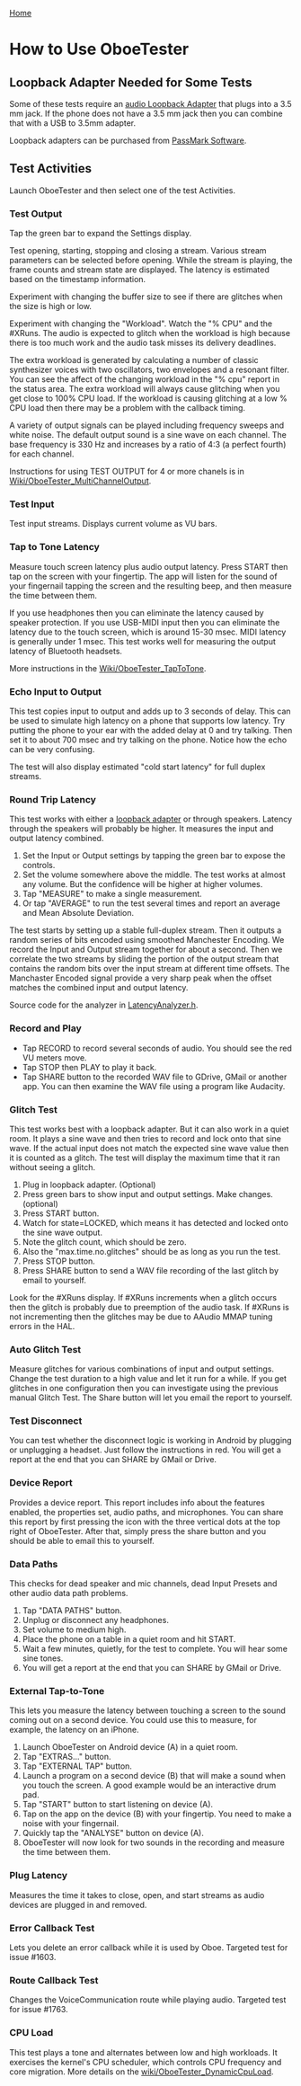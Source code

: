 [Home](README.md)

# How to Use OboeTester

## Loopback Adapter Needed for Some Tests

Some of these tests require an [audio Loopback Adapter](https://source.android.com/devices/audio/latency/loopback) that plugs into a 3.5 mm jack.
If the phone does not have a 3.5 mm jack then you can combine that with a USB to 3.5mm adapter.

Loopback adapters can be purchased from [PassMark Software](https://www.passmark.com/products/audio-loopback-plug/). 

## Test Activities

Launch OboeTester and then select one of the test Activities.

### Test Output

Tap the green bar to expand the Settings display.

Test opening, starting, stopping and closing a stream.
Various stream parameters can be selected before opening.
While the stream is playing, the frame counts and stream state are displayed.
The latency is estimated based on the timestamp information.

Experiment with changing the buffer size to see if there are glitches when the size is high or low.

Experiment with changing the "Workload".
Watch the "% CPU" and the #XRuns.
The audio is expected to glitch when the workload is high because there is too much work
and the audio task misses its delivery deadlines.

The extra workload is generated by calculating a number of classic synthesizer voices with two oscillators, two envelopes and a resonant filter.
You can see the affect of the changing workload in the "% cpu" report in the status area.
The extra workload will always cause glitching when you get close to 100% CPU load.
If the workload is causing glitching at a low % CPU load then there may be a problem with the callback timing.

A variety of output signals can be played including frequency sweeps and white noise.
The default output sound is a sine wave on each channel. The base frequency is 330 Hz
and increases by a ratio of 4:3 (a perfect fourth) for each channel.

Instructions for using TEST OUTPUT for 4 or more chanels is in
[Wiki/OboeTester_MultiChannelOutput](https://github.com/google/oboe/wiki/OboeTester_MultiChannelOutput).

### Test Input

Test input streams. Displays current volume as VU bars.

### Tap to Tone Latency

Measure touch screen latency plus audio output latency.
Press START then tap on the screen with your fingertip.
The app will listen for the sound of your fingernail tapping the screen
and the resulting beep, and then measure the time between them.

If you use headphones then you can eliminate the latency caused by speaker protection.
If you use USB-MIDI input then you can eliminate the latency due to the touch screen, which is around 15-30 msec.
MIDI latency is generally under 1 msec.
This test works well for measuring the output latency of Bluetooth headsets.

More instructions in the [Wiki/OboeTester_TapToTone](https://github.com/google/oboe/wiki/OboeTester_TapToTone).

### Echo Input to Output

This test copies input to output and adds up to 3 seconds of delay.
This can be used to simulate high latency on a phone that supports low latency.
Try putting the phone to your ear with the added delay at 0 and try talking.
Then set it to about 700 msec and try talking on the phone. Notice how the echo can be very confusing.

The test will also display estimated "cold start latency" for full duplex streams.

### Round Trip Latency

This test works with either a [loopback adapter](https://source.android.com/devices/audio/latency/loopback) or through speakers.
Latency through the speakers will probably be higher.
It measures the input and output latency combined.

1. Set the Input or Output settings by tapping the green bar to expose the controls.
2. Set the volume somewhere above the middle. The test works at almost any volume. But the confidence will be higher at higher volumes.
3. Tap "MEASURE" to make a single measurement.
4. Or tap "AVERAGE" to run the test several times and report an average and Mean Absolute Deviation.

The test starts by setting up a stable full-duplex stream.
Then it outputs a random series of bits encoded using smoothed Manchester Encoding.
We record the Input and Output stream together for about a second.
Then we correlate the two streams by sliding the portion of the output stream that contains the random bits over the input stream at different time offsets.
The Manchaster Encoded signal provide a very sharp peak when the offset matches the combined input and output latency.

Source code for the analyzer in [LatencyAnalyzer.h](https://github.com/google/oboe/blob/main/apps/OboeTester/app/src/main/cpp/analyzer/LatencyAnalyzer.h).

### Record and Play

* Tap RECORD to record several seconds of audio. You should see the red VU meters move.
* Tap STOP then PLAY to play it back.
* Tap SHARE button to the recorded WAV file to GDrive, GMail or another app.
You can then examine the WAV file using a program like Audacity.

### Glitch Test

This test works best with a loopback adapter. But it can also work in a quiet room.
It plays a sine wave and then tries to record and lock onto that sine wave.
If the actual input does not match the expected sine wave value then it is counted as a glitch.
The test will display the maximum time that it ran without seeing a glitch.

1. Plug in loopback adapter. (Optional)
2. Press green bars to show input and output settings. Make changes. (optional)
3. Press START button.
4. Watch for state=LOCKED, which means it has detected and locked onto the sine wave output.
5. Note the glitch count, which should be zero.
6. Also the "max.time.no.glitches" should be as long as you run the test.
7. Press STOP button.
8. Press SHARE button to send a WAV file recording of the last glitch by email to yourself.

Look for the #XRuns display.
If #XRuns increments when a glitch occurs then the glitch is probably due to preemption of the audio task.
If #XRuns is not incrementing then the glitches may be due to AAudio MMAP tuning errors in the HAL.

### Auto Glitch Test

Measure glitches for various combinations of input and output settings.
Change the test duration to a high value and let it run for a while.
If you get glitches in one configuration then you can investigate using the previous manual Glitch Test.
The Share button will let you email the report to yourself.

### Test Disconnect

You can test whether the disconnect logic is working in Android by plugging or unplugging a headset.
Just follow the instructions in red. You will get a report at the end that you can SHARE by GMail or Drive.

### Device Report

Provides a device report. This report includes info about the features enabled, the properties set, audio
paths, and microphones.
You can share this report by first pressing the icon with the three vertical dots at the top right of OboeTester.
After that, simply press the share button and you should be able to email this to yourself.

### Data Paths

This checks for dead speaker and mic channels, dead Input Presets and other audio data path problems.

1. Tap "DATA PATHS" button.
1. Unplug or disconnect any headphones.
1. Set volume to medium high.
1. Place the phone on a table in a quiet room and hit START.
1. Wait a few minutes, quietly, for the test to complete. You will hear some sine tones.
1. You will get a report at the end that you can SHARE by GMail or Drive.

### External Tap-to-Tone

This lets you measure the latency between touching a screen to the sound coming out on a second device.
You could use this to measure, for example, the latency on an iPhone.

1. Launch OboeTester on Android device (A) in a quiet room.
2. Tap "EXTRAS..." button.
3. Tap "EXTERNAL TAP" button.
4. Launch a program on a second device (B) that will make a sound when you touch the screen. A good example would be an interactive drum pad.
5. Tap "START" button to start listening on device (A).
6. Tap on the app on the device (B) with your fingertip. You need to make a noise with your fingernail.
7. Quickly tap the "ANALYSE" button on device (A).
8. OboeTester will now look for two sounds in the recording and measure the time between them.

### Plug Latency
Measures the time it takes to close, open, and start streams as audio devices are plugged in and removed.

### Error Callback Test
Lets you delete an error callback while it is used by Oboe. Targeted test for issue #1603.

### Route Callback Test
Changes the VoiceCommunication route while playing audio. Targeted test for issue #1763.

### CPU Load
This test plays a tone and alternates between low and high workloads.
It exercises the kernel's CPU scheduler, which controls CPU frequency and core migration.
More details on the [wiki/OboeTester_DynamicCpuLoad](https://github.com/google/oboe/wiki/OboeTester_DynamicCpuLoad).
